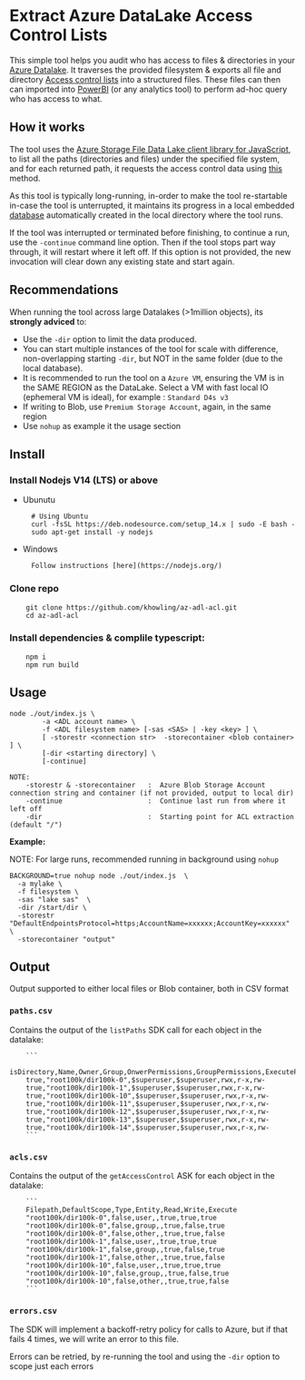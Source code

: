 # Extract Azure DataLake Access Control Lists

This simple tool helps you audit who has access to files & directories in your [Azure Datalake](https://azure.microsoft.com/solutions/data-lake/). It traverses the provided filesystem & exports all file and directory [Access control lists](https://docs.microsoft.com/azure/storage/blobs/data-lake-storage-access-control#about-acls) into a structured files.  These files can then can imported into [PowerBI](https://powerbi.microsoft.com/) (or any analytics tool) to perform ad-hoc query who has access to what. 

## How it works

The tool uses the [Azure Storage File Data Lake client library for JavaScript](https://github.com/Azure/azure-sdk-for-js/tree/master/sdk/storage/storage-file-datalake), to list all the paths (directories and files) under the specified file system, and for each returned path, it requests the access control data using [this](https://docs.microsoft.com/javascript/api/@azure/storage-file-datalake/datalakefileclient?view=azure-node-latest#getAccessControl_PathGetAccessControlOptions_) method.

As this tool is typically long-running, in-order to make the tool re-startable in-case the tool is unterrupted, it maintains its progress in a local embedded [database](https://github.com/google/leveldb) automatically created in the local directory where the tool runs.  

If the tool was interrupted or terminated before finishing, to continue a run, use the ```-continue``` command line option. Then if the tool stops part way through, it will restart where it left off. If this option is not provided, the new invocation will clear down any existing state and start again.

## Recommendations

When running the tool across large Datalakes (>1million objects), its __strongly adviced__ to:

 * Use the ```-dir``` option to limit the data produced.  
 * You can start multiple instances of the tool for scale with difference, non-overlapping starting ```-dir```, but NOT in the same folder (due to the local database).
 * It is recommended to run the tool on a ```Azure VM```, ensuring the VM is in the SAME REGION as the DataLake. Select a VM with fast local IO (ephemeral VM is ideal), for example : ```Standard D4s v3```
 * If writing to Blob, use ```Premium Storage Account```, again, in the same region
 * Use `nohup` as example it the usage section



## Install

### Install Nodejs V14 (LTS) or above
 
* Ubunutu

        
        # Using Ubuntu
        curl -fsSL https://deb.nodesource.com/setup_14.x | sudo -E bash -
        sudo apt-get install -y nodejs
             

* Windows
        
        Follow instructions [here](https://nodejs.org/)

### Clone repo

        
        git clone https://github.com/khowling/az-adl-acl.git
        cd az-adl-acl
        

### Install dependencies & complile typescript:

        npm i
        npm run build


## Usage

```
node ./out/index.js \
        -a <ADL account name> \
        -f <ADL filesystem name> [-sas <SAS> | -key <key> ] \
        [ -storestr <connection str>  -storecontainer <blob container> ] \
        [-dir <starting directory] \
        [-continue]

NOTE:
    -storestr & -storecontainer   :  Azure Blob Storage Account connection string and container (if not provided, output to local dir)
    -continue                     :  Continue last run from where it left off
    -dir                          :  Starting point for ACL extraction (default "/")
```

__Example:__

NOTE: For large runs, recommended running in background using `nohup`

```
BACKGROUND=true nohup node ./out/index.js  \
  -a mylake \
  -f filesystem \
  -sas "lake sas"  \
  -dir /start/dir \
  -storestr "DefaultEndpointsProtocol=https;AccountName=xxxxxx;AccountKey=xxxxxx" \
  -storecontainer "output"
```

## Output

Output supported to either local files or Blob container, both in CSV format

 ### `paths.csv` 
 
 Contains the output of the `listPaths` SDK call for each object in the datalake:

        ```
        isDirectory,Name,Owner,Group,OnwerPermissions,GroupPermissions,ExecutePermissions
        true,"root100k/dir100k-0",$superuser,$superuser,rwx,r-x,rw-
        true,"root100k/dir100k-1",$superuser,$superuser,rwx,r-x,rw-
        true,"root100k/dir100k-10",$superuser,$superuser,rwx,r-x,rw-
        true,"root100k/dir100k-11",$superuser,$superuser,rwx,r-x,rw-
        true,"root100k/dir100k-12",$superuser,$superuser,rwx,r-x,rw-
        true,"root100k/dir100k-13",$superuser,$superuser,rwx,r-x,rw-
        true,"root100k/dir100k-14",$superuser,$superuser,rwx,r-x,rw-
        ```

### `acls.csv` 

Contains the output of the `getAccessControl` ASK for each object in the datalake:

        ```
        Filepath,DefaultScope,Type,Entity,Read,Write,Execute
        "root100k/dir100k-0",false,user,,true,true,true
        "root100k/dir100k-0",false,group,,true,false,true
        "root100k/dir100k-0",false,other,,true,true,false
        "root100k/dir100k-1",false,user,,true,true,true
        "root100k/dir100k-1",false,group,,true,false,true
        "root100k/dir100k-1",false,other,,true,true,false
        "root100k/dir100k-10",false,user,,true,true,true
        "root100k/dir100k-10",false,group,,true,false,true
        "root100k/dir100k-10",false,other,,true,true,false
        ```
  
### `errors.csv`

The SDK will implement a backoff-retry policy for calls to Azure, but if that fails 4 times, we will write an error to this file.

Errors can be retried, by re-running the tool and using the ```-dir``` option to scope just each errors
